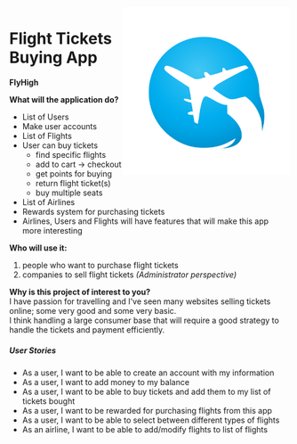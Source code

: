 <img src="data/Logo.png" align="right" width="300" height="300">

# Flight Tickets Buying App 

**FlyHigh**


**What will the application do?**
- List of Users
- Make user accounts
- List of Flights
- User can buy tickets
    - find specific flights
    - add to cart -> checkout
    - get points for buying
    - return flight ticket(s)
    - buy multiple seats
- List of Airlines
- Rewards system for purchasing tickets
- Airlines, Users and Flights will have features that will make this app more 
interesting


**Who will use it:**
1. people who want to purchase flight tickets
2. companies to sell flight tickets *(Administrator perspective)*

**Why is this project of interest to you?** <br>
I have passion for travelling and I've seen many websites selling tickets online;
some very good and some very basic. 
<br> I think handling a large consumer base that
will require a good strategy to handle the tickets and payment efficiently.
<br>

##### User Stories
- As a user, I want to be able to create an account with my information
- As a user, I want to add money to my balance
- As a user, I want to be able to buy tickets and add them to my list of tickets bought
- As a user, I want to be rewarded for purchasing flights from this app
- As a user, I want to be able to select between different types of flights
- As an airline, I want to be able to add/modify flights to list of flights


